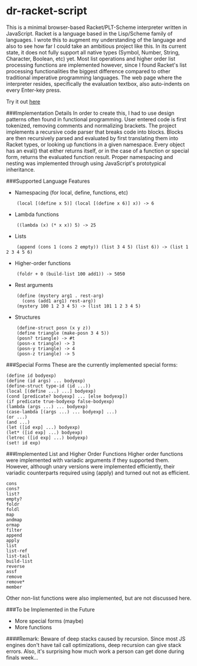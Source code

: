 dr-racket-script
================

This is a minimal browser-based Racket/PLT-Scheme interpreter written in JavaScript. 
Racket is a language based in the Lisp/Scheme family of languages.
I wrote this to augment my understanding of the language and also to see how far I could take an ambitious project like this.
In its current state, it does not fully support all native types (Symbol, Number, String, Character, Boolean, etc) yet. 
Most list operations and higher order list processing functions are implemented however, 
since I found Racket's list processing functionalities the biggest difference compared to other traditional imperative programming languages.
The web page where the interpreter resides, specifically the evaluation textbox, also auto-indents on every Enter-key press. 

Try it out [here](http://kyewei.github.io/dr-racket-script/)

###Implementation Details
In order to create this, I had to use design patterns often found in functional programming.
User entered code is first tokenized, removing comments and normalizing brackets.
The project implements a recursive code parser that breaks code into blocks. 
Blocks are then recursively parsed and evaluated by first translating them into Racket types, or looking up functions in a given namespace.
Every object has an eval() that either returns itself, or in the case of a function or special form, returns the evaluated function result.
Proper namespacing and nesting was implemented through using JavaScript's prototypical inheritance.


###Supported Language Features
* Namespacing (for local, define, functions, etc)
```
    (local [(define x 5)] (local [(define x 6)] x)) -> 6
```
* Lambda functions
```
    ((lambda (x) (* x x)) 5) -> 25
```
* Lists
```
    (append (cons 1 (cons 2 empty)) (list 3 4 5) (list 6)) -> (list 1 2 3 4 5 6)
```
* Higher-order functions
```
    (foldr + 0 (build-list 100 add1)) -> 5050
```
* Rest arguments
```
    (define (mystery arg1 . rest-arg) 
      (cons (add1 arg1) rest-arg))
    (mystery 100 1 2 3 4 5) -> (list 101 1 2 3 4 5)
```
* Structures
```
    (define-struct posn (x y z))
    (define triangle (make-posn 3 4 5))
    (posn? triangle) -> #t
    (posn-x triangle) -> 3
    (posn-y triangle) -> 4
    (posn-z triangle) -> 5
```


###Special Forms
These are the currently implemented special forms:

    (define id bodyexp)
    (define (id args) ... bodyexp)
    (define-struct type-id (id ...))
    (local [(define ...) ...] bodyexp)
    (cond [predicate? bodyexp] ... [else bodyexp])
    (if predicate true-bodyexp false-bodyexp)
    (lambda (args ...) ... bodyexp)
    (case-lambda [(args ...) ... bodyexp] ...)
    (or ...)
    (and ...)
    (let ([id exp] ...) bodyexp)
    (let* ([id exp] ...) bodyexp)
    (letrec ([id exp] ...) bodyexp)
    (set! id exp)
    

###Implemented List and Higher Order Functions
Higher order functions were implemented with variadic arguments if they supported them. 
However, although unary versions were implemented efficiently, 
their variadic counterparts required using (apply) and turned out not as efficient.

    cons
    cons?
    list?
    empty?
    foldr
    foldl
    map
    andmap
    ormap
    filter
    append
    apply
    list
    list-ref
    list-tail
    build-list
    reverse
    assf
    remove
    remove*
    member
    
Other non-list functions were also implemented, but are not discussed here.

###To be Implemented in the Future
* More special forms (maybe)
* More functions

####Remark:
Beware of deep stacks caused by recursion. 
Since most JS engines don't have tail call optimizations, deep recursion can give stack errors.
Also, it's surprising how much work a person can get done during finals week...
